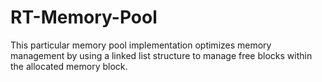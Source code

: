 # RT-Memory-Pool
This particular memory pool implementation optimizes memory management by using a linked list structure to manage free blocks within the allocated memory block.
